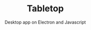 ---
layout: default
modal-id: 6
img: tabletop.png
img-alt: Tabletop is a desktop app on Electron, NodeJS, and Javascript
title: Tabletop
subtitle: Desktop app on Electron and Javascript
description: Tabletop is a desktop app built to access the Bloc Educational API. Students can send messages, submit projects, and view mentor schedules.
project-date: July 2017
framework: Electron, Node.js, Javascript
repository: tabletop
link: https://github.com/jestann/tabletop 
---